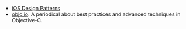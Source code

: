 * [iOS Design Patterns](http://www.raywenderlich.com/46988/ios-design-patterns)
* [objc.io](http://www.objc.io). A periodical about best practices and advanced techniques in Objective-C.
